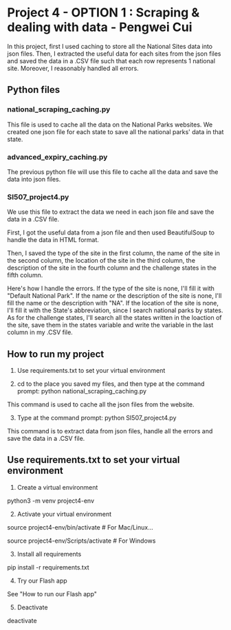 # Project 4 - OPTION 1 : Scraping & dealing with data - Pengwei Cui

In this project, first I used caching to store all the National Sites data into json files. Then, I extracted the useful data for each sites from the json files and saved the data in a .CSV file such that each row represents 1 national site. Moreover, I reasonably handled all errors.


## Python files
### national_scraping_caching.py

This file is used to cache all the data on the National Parks websites. We created one json file for each state to save all the national parks' data in that state.

### advanced_expiry_caching.py

The previous python file will use this file to cache all the data and save the data into json files.


### SI507_project4.py

We use this file to extract the data we need in each json file and save the data in a .CSV file. 

First, I got the useful data from a json file and then used BeautifulSoup to handle the data in HTML format. 

Then, I saved the type of the site in the first column, the name of the site in the second column, the location of the site in the third column, the description of the site in the fourth column and the challenge states in the fifth column.

Here's how I handle the errors. If the type of the site is none, I'll fill it with "Default National Park". If the name or the description of the site is none, I'll fill the name or the description with "NA". If the location of the site is none, I'll fill it with the State's abbreviation, since I search national parks by states.  As for the challenge states, I'll search all the states written in the loaction of the site, save them in the states variable and write the variable in the last column in my .CSV file.

## How to run my project

1) Use requirements.txt to set your virtual environment

2) cd to the place you saved my files, and then type at the command prompt: python national_scraping_caching.py

This command is used to cache all the json files from the website.

3) Type at the command prompt: python SI507_project4.py 

This command is to extract data from json files, handle all the errors and save the data in a .CSV file.

## Use requirements.txt to set your virtual environment

1) Create a virtual environment

python3 -m venv project4-env

2) Activate your virtual environment

source project4-env/bin/activate    # For Mac/Linux...

source project4-env/Scripts/activate    # For Windows

3) Install all requirements

pip install -r requirements.txt


4) Try our Flash app

See "How to run our Flash app"

5) Deactivate

deactivate

